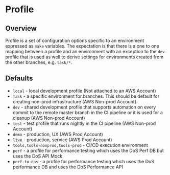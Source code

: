 # Profile

## Overview

Profile is a set of configuration options specific to an environment expressed as `make` variables. The expectation is that there is a one to one mapping between a profile and an environment with an exception to the `dev` profile that is used as well to derive settings for environments created from the other branches, e.g. `task/*`.

## Defaults

* `local` - local development profile (Not attached to an AWS Account)
* `task` - a specific environment for branches. This should be default for creating non-prod infrastructure (AWS Non-prod Account)
* `dev` - shared development profile that supports automation on every commit to the remote master branch in the CI pipeline or it is used for a cleanup (AWS Non-prod Account)
* `test` - test profile that runs nightly in the CI pipeline (AWS Non-prod Account)
* `demo` - production, UX (AWS Prod Account)
* `live` - production, service (AWS Prod Account)
* `tools,tools-nonprod,tools-prod` - CI/CD execution environment
* `perf` - a profile for performance testing which uses the DoS Perf DB but uses the DoS API Mock
* `perf-to-dos` - a profile for performance testing which uses the DoS performance DB and uses the DoS Performance API
